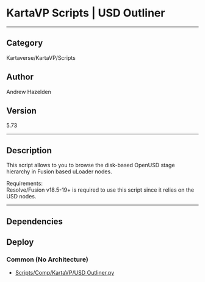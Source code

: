 # KartaVP Scripts | USD Outliner
___

## Category
Kartaverse/KartaVP/Scripts

## Author
Andrew Hazelden

## Version
5.73

___

## Description
<p>This script allows to you to browse the disk-based OpenUSD stage hierarchy in Fusion based uLoader nodes.</p>

<p>Requirements:<br>
Resolve/Fusion v18.5-19+ is required to use this script since it relies on the USD nodes.</p>

___

## Dependencies

## Deploy

### Common (No Architecture)

<ul>
<li><a href="https://gitlab.com/WeSuckLess/Reactor/-/blob/master/Atoms/com.AndrewHazelden.KartaVP.Scripts.USDOutliner/Scripts/Comp/KartaVP/USD Outliner.py?ref_type=heads">Scripts/Comp/KartaVP/USD Outliner.py</a></li>
</ul>
